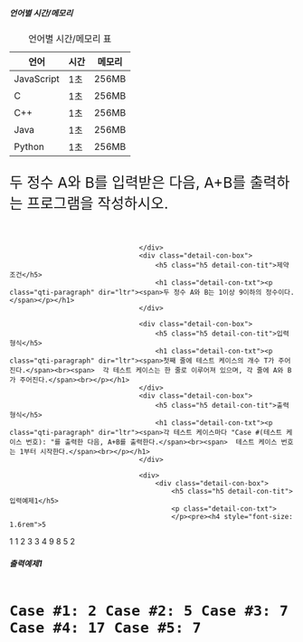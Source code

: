 <div id="study_tab1" class="tab__pane tab-active" role="tabpanel" aria-labelledby="study_tab1" aria-hidden="false">
                                    <div class="detail-con-box">
                                        <h5 class="h5 detail-con-tit">언어별 시간/메모리</h5>
                                        <div class="table-wrap">
                                            <table class="table">
                                                <caption>언어별 시간/메모리 표</caption>
                                                <thead>
                                                <tr>
                                                    <th scope="col" id="t-lang">언어</th>
                                                    <th scope="col" id="t-time">시간</th>
                                                    <th scope="col" id="t-memory">메모리</th>
                                                </tr>
                                                </thead>
                                                <tbody>
                                                <tr>
                                                    <td headers="t-lang">JavaScript</td>
                                                    <td headers="t-time">1초</td>
                                                    <td headers="t-memory">256MB</td>
                                                </tr>
                                                <tr>
                                                    <td headers="t-lang">C</td>
                                                    <td headers="t-time">1초</td>
                                                    <td headers="t-memory">256MB</td>
                                                </tr>
                                                <tr>
                                                    <td headers="t-lang">C++</td>
                                                    <td headers="t-time">1초</td>
                                                    <td headers="t-memory">256MB</td>
                                                </tr>
                                                <tr>
                                                    <td headers="t-lang">Java</td>
                                                    <td headers="t-time">1초</td>
                                                    <td headers="t-memory">256MB</td>
                                                </tr>
                                                <tr>
                                                    <td headers="t-lang">Python</td>
                                                    <td headers="t-time">1초</td>
                                                    <td headers="t-memory">256MB</td>
                                                </tr>
                                                </tbody>
                                            </table>
                                        </div>
                                        <div>
                                            <p class="detail-con-txt">
                                            </p><div style="font-size: 1.6rem"><p class="qti-paragraph" dir="ltr"><span>두 정수 A와 B를 입력받은 다음, A+B를 출력하는 프로그램을 작성하시오.</span><br></p></div>
                                        </div>
                                        <!-- 공백 추가 -->
                                        <div style="height: 1rem;"></div>
                                        <!-- 문제 설명 (SQL) -->
                                        
                                    </div>
                                    <div class="detail-con-box">
                                        <h5 class="h5 detail-con-tit">제약조건</h5>
                                        <h1 class="detail-con-txt"><p class="qti-paragraph" dir="ltr"><span>두 정수 A와 B는 1이상 9이하의 정수이다.</span></p></h1>
                                    </div>

                                    <div class="detail-con-box">
                                        <h5 class="h5 detail-con-tit">입력형식</h5>
                                        <h1 class="detail-con-txt"><p class="qti-paragraph" dir="ltr"><span>첫째 줄에 테스트 케이스의 개수 T가 주어진다.</span><br><span>  각 테스트 케이스는 한 줄로 이루어져 있으며, 각 줄에 A와 B가 주어진다.</span><br></p></h1>
                                    </div>
                                    <div class="detail-con-box">
                                        <h5 class="h5 detail-con-tit">출력형식</h5>
                                        <h1 class="detail-con-txt"><p class="qti-paragraph" dir="ltr"><span>각 테스트 케이스마다 "Case #(테스트 케이스 번호): "를 출력한 다음, A+B를 출력한다.</span><br><span>  테스트 케이스 번호는 1부터 시작한다.</span><br></p></h1>
                                    </div>

                                    <div>
                                        <div class="detail-con-box">
                                            <h5 class="h5 detail-con-tit">입력예제1</h5>
                                            <p class="detail-con-txt">
                                            </p><pre><h4 style="font-size: 1.6rem">5
1 1
2 3
3 4
9 8
5 2</h4></pre>
                                        </div>
                                        <div class="detail-con-box">
                                            <h5 class="h5 detail-con-tit">출력예제1</h5>
                                            <p class="detail-con-txt">
                                            </p><pre><h4 style="font-size: 1.6rem">Case #1: 2
Case #2: 5
Case #3: 7
Case #4: 17
Case #5: 7</h4></pre>
                                        </div>
                                    </div>
                                </div>